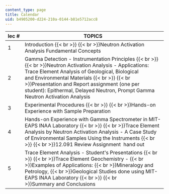 ```yaml
---
content_type: page
title: Calendar
uid: b4905200-d224-210a-0144-b81e5712acc8
---
```


| lec # | TOPICS |
| --- | --- |
| 1 | Introduction  {{< br >}}  {{< br >}}Neutron Activation Analysis Fundamental Concepts |
| 2 | Gamma Detection - Instrumentation Principles  {{< br >}}  {{< br >}}Neutron Activation Analysis - Applications: Trace Element Analysis of Geological, Biological and Environmental Materials  {{< br >}}  {{< br >}}Presentation and Report assignment (one per student): Epithermal, Delayed Neutron, Prompt Gamma Neutron Activation Analysis |
| 3 | Experimental Procedures  {{< br >}}  {{< br >}}Hands-on Experience with Sample Preparation |
| 4 | Hands-on Experience with Gamma Spectrometer in MIT-EAPS INAA Laboratory  {{< br >}}  {{< br >}}Trace Element Analysis by Neutron Activation Analysis - A Case Study of Environmental Samples Using the Instruments  {{< br >}}  {{< br >}}12.091 Review Assignment  hand out |
| 5 | Trace Element Analysis - Student's Presentations  {{< br >}}  {{< br >}}Trace Element Geochemistry -  {{< br >}}Examples of Applications:  {{< br >}}Mineralogy and Petrology,  {{< br >}}Geological Studies done using MIT-EAPS INAA Laboratory  {{< br >}}  {{< br >}}Summary and Conclusions